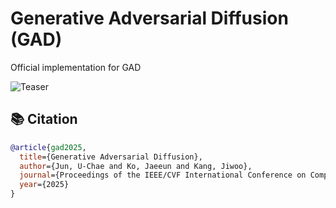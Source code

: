 # Generative Adversarial Diffusion (GAD)

Official implementation for GAD

![Teaser](figures/fig_1.png)

## 📚 Citation


```bibtex
@article{gad2025,
  title={Generative Adversarial Diffusion},
  author={Jun, U-Chae and Ko, Jaeeun and Kang, Jiwoo},
  journal={Proceedings of the IEEE/CVF International Conference on Computer Vision},
  year={2025}
}
